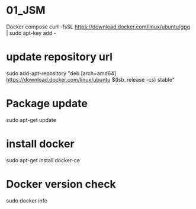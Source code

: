 # 01_JSM
Docker compose
curl -fsSL https://download.docker.com/linux/ubuntu/gpg | sudo apt-key add -

# update repository url 
sudo add-apt-repository "deb [arch=amd64] https://download.docker.com/linux/ubuntu $(lsb_release -cs) stable"

# Package update
sudo apt-get update

# install docker
sudo apt-get install docker-ce

# Docker version check
sudo docker info
